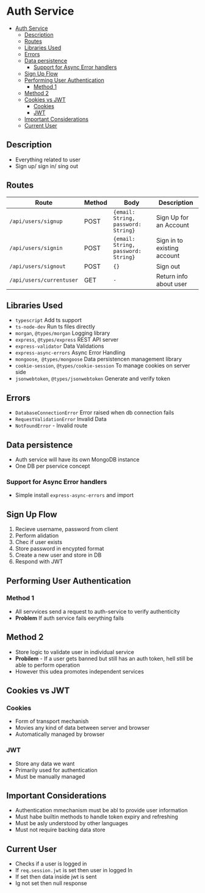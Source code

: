 # Auth Service

- [Auth Service](#auth-service)
  - [Description](#description)
  - [Routes](#routes)
  - [Libraries Used](#libraries-used)
  - [Errors](#errors)
  - [Data persistence](#data-persistence)
    - [Support for Async Error  handlers](#support-for-async-error-handlers)
  - [Sign Up Flow](#sign-up-flow)
  - [Performing User Authentication](#performing-user-authentication)
    - [Method 1](#method-1)
  - [Method 2](#method-2)
  - [Cookies vs JWT](#cookies-vs-jwt)
    - [Cookies](#cookies)
    - [JWT](#jwt)
  - [Important Considerations](#important-considerations)
  - [Current User](#current-user)

## Description

- Everything related to user
- Sign up/ sign in/ sing out

## Routes

| Route                    | Method | Body                                | Description                 |
| ------------------------ | ------ | ----------------------------------- | --------------------------- |
| `/api/users/signup`      | POST   | `{email: String, password: String}` | Sign Up for an Account      |
| `/api/users/signin`      | POST   | `{email: String, password: String}` | Sign in to existing account |
| `/api/users/signout`     | POST   | `{} `                               | Sign out                    |
| `/api/users/currentuser` | GET    | `-`                                 | Return info about user      |

## Libraries Used

- `typescript` Add ts support
- `ts-node-dev` Run ts files directly
- `morgan`, `@types/morgan` Logging library
- `express`, `@types/express` REST API server
- `express-validator` Data Validations
- `express-async-errors` Async Error Handling
- `mongoose`,` @types/mongoose` Data persistencen management library
- `cookie-session`, `@types/cookie-session` To manage cookies on server side
- `jsonwebtoken`, `@types/jsonwebtoken` Generate and verify token

## Errors

- `DatabaseConnectionError` Error raised when db connection fails
- `RequestValidationError` Invalid Data
- `NotFoundError` - Invalid route

## Data persistence

- Auth service will have its own MongoDB instance
- One DB per pservice concept

### Support for Async Error  handlers
- Simple install `express-async-errors` and import

## Sign Up Flow

1. Recieve username, password from client
2. Perform alidation
3. Chec if user exists
4. Store password in encypted format
5. Create a new user and store in DB
6. Respond with JWT

## Performing User Authentication

### Method 1

- All servvices send a request to auth-service to verify authenticity
- **Problem** If auth service fails eerything fails

## Method 2

- Store logic to validate user in individual service
- **Probilem** - If a user gets banned but still has an auth token, hell still be able to perform operation
- However this udea promotes independent services

## Cookies vs JWT

### Cookies

- Form of transport mechanish
- Movies any kind of data between server and browser
- Automatically managed by browser

### JWT

- Store any data we want
- Primarily used for authentication
- Must be manually managed

## Important Considerations

- Authentication mmechanism must be abl to provide user information
- Must habe builtin methods to handle token expiry and refreshing
- Must be asly understood by other languages
- Must not require backing data store

## Current User

- Checks if a user is logged in
- If `req.session.jwt` is set then user in logged In
- If set then data inside jwt is sent
- Ig not set then null response

